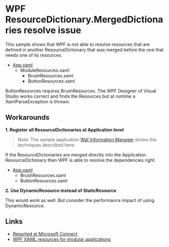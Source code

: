 # WPF ResourceDictionary.MergedDictionaries resolve issue

This sample shows that WPF is not able to resolve resources that are defined in another ResourceDictionary that was merged before the one that needs one of its resources.
   
- [App.xaml](https://github.com/jbe2277/WpfKnownIssues/blob/master/WpfMergedDictionariesIssue/WpfMergedDictionariesIssue/App.xaml)
  - ModuleResources.xaml
    - BrushResources.xaml
    - ButtonResources.xaml
  
ButtonResources requires BrushResources. The WPF Designer of Visual Studio works correct and finds the Resources but at runtime a XamlParseException is thrown.
  
## Workarounds

**1. Register all ResourceDictionaries at Application level**

> Note: The sample application [Waf Information Manager](https://github.com/jbe2277/waf/tree/master/src/System.Waf/Samples/InformationManager) shows the techniques described here.

If the ResourceDictionaries are merged directly into the Application ResourceDictionary then WPF is able to resolve the dependencies right.

- [App.xaml](https://github.com/jbe2277/WpfKnownIssues/blob/master/WpfMergedDictionariesIssue/WpfMergedDictionariesIssue/App.xaml)
  - BrushResources.xaml
  - ButtonResources.xaml

**2. Use DynamicResource instead of StaticResource**

This would work as well. But consider the performance impact of using DynamicResource.

## Links

- [Reported at Microsoft Connect](https://connect.microsoft.com/VisualStudio/feedback/details/781727/wpf-resourcedictionary-mergeddictionaries-resolve-issue)
- [WPF XAML resources for modular applications](https://github.com/jbe2277/waf/wiki/WPF-XAML-resources-for-modular-applications)
